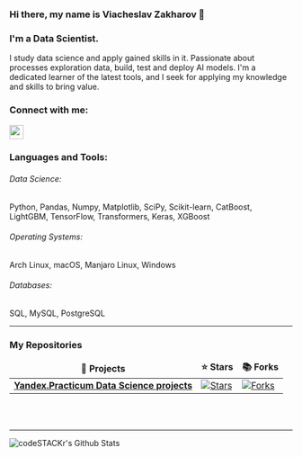 ### Hi there, my name is Viacheslav Zakharov 👋


### I'm a Data Scientist.
I study data science and apply gained skills in it. Passionate about processes exploration data, build, test and deploy AI models. I'm a dedicated learner of the latest tools, and I seek for applying my knowledge and skills to bring value.

### Connect with me:

<p> <a href="https://www.linkedin.com/in/vatslavzaharov"><img src="https://img.shields.io/badge/linkedin-%230077B5.svg?&style=for-the-badge&logo=linkedin&logoColor=white" height=25></a>

<br />

### Languages and Tools:
###### Data Science: 
Python, Pandas, Numpy, Matplotlib, SciPy, Scikit-learn, CatBoost, LightGBM, TensorFlow, Transformers, Keras, XGBoost

###### Operating Systems: 
Arch Linux, macOS, Manjaro Linux, Windows

###### Databases: 
SQL, MySQL, PostgreSQL

---

<h3>My Repositories</h3>
<table width=100%>
  <thead align="center">
    <tr border: none;>
      <td><b>🎁 Projects</b></td>
      <td><b>⭐ Stars</b></td>
      <td><b>📚 Forks</b></td>
    </tr>
  </thead>
  <tbody>

<tr>
      <td><a href="https://github.com/Watcheslav/practicum-projects"><b>Yandex.Practicum Data Science projects</b></a></td>
      <td><a href="https://github.com/Watcheslav/practicum-projects/stargazers"><img alt="Stars" src="https://img.shields.io/github/stars/Watcheslav/practicum-projects?style=flat-square&labelColor=343b41"/></a></td>
      <td><a href="https://github.com/Watcheslav/practicum-projects/network/members"><img alt="Forks" src="https://img.shields.io/github/forks/Watcheslav/practicum-projects?style=flat-square&labelColor=343b41"/></a></td>
</tr>
  </tbody>
</table>

<br />
<br />

---
<img align="left" alt="codeSTACKr's Github Stats" src="https://github-readme-stats.vercel.app/api?username=Watcheslav&show_icons=true&hide_border=true" />
<!--
**Watcheslav/Watcheslav** is a ✨ _special_ ✨ repository because its `README.md` (this file) appears on your GitHub profile.

Here are some ideas to get you started:

- 🔭 I’m currently working on ...
- 🌱 I’m currently learning ...
- 👯 I’m looking to collaborate on ...
- 🤔 I’m looking for help with ...
- 💬 Ask me about ...
- 📫 How to reach me: ...
- 😄 Pronouns: ...
- ⚡ Fun fact: ...
-->
